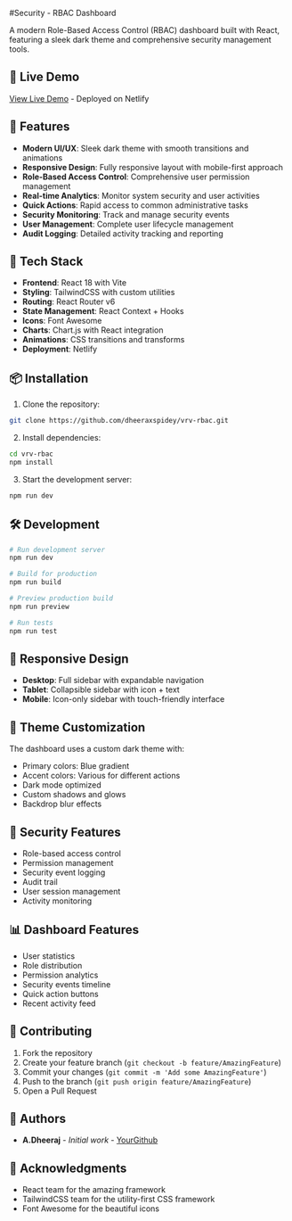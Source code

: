 #Security - RBAC Dashboard



A modern Role-Based Access Control (RBAC) dashboard built with React, featuring a sleek dark theme and comprehensive security management tools.

## 🌟 Live Demo

[View Live Demo](https://6755b7a33422f40008f7535e--beamish-eclair-7079b0.netlify.app/) - Deployed on Netlify

## 🌟 Features

- **Modern UI/UX**: Sleek dark theme with smooth transitions and animations
- **Responsive Design**: Fully responsive layout with mobile-first approach
- **Role-Based Access Control**: Comprehensive user permission management
- **Real-time Analytics**: Monitor system security and user activities
- **Quick Actions**: Rapid access to common administrative tasks
- **Security Monitoring**: Track and manage security events
- **User Management**: Complete user lifecycle management
- **Audit Logging**: Detailed activity tracking and reporting

## 🚀 Tech Stack

- **Frontend**: React 18 with Vite
- **Styling**: TailwindCSS with custom utilities
- **Routing**: React Router v6
- **State Management**: React Context + Hooks
- **Icons**: Font Awesome
- **Charts**: Chart.js with React integration
- **Animations**: CSS transitions and transforms
- **Deployment**: Netlify

## 📦 Installation

1. Clone the repository:

```bash
git clone https://github.com/dheeraxspidey/vrv-rbac.git
```

2. Install dependencies:

```bash
cd vrv-rbac
npm install
```

3. Start the development server:

```bash
npm run dev
```

## 🛠️ Development

```bash
# Run development server
npm run dev

# Build for production
npm run build

# Preview production build
npm run preview

# Run tests
npm run test
```

## 📱 Responsive Design

- **Desktop**: Full sidebar with expandable navigation
- **Tablet**: Collapsible sidebar with icon + text
- **Mobile**: Icon-only sidebar with touch-friendly interface

## 🎨 Theme Customization

The dashboard uses a custom dark theme with:
- Primary colors: Blue gradient
- Accent colors: Various for different actions
- Dark mode optimized
- Custom shadows and glows
- Backdrop blur effects

## 🔐 Security Features

- Role-based access control
- Permission management
- Security event logging
- Audit trail
- User session management
- Activity monitoring

## 📊 Dashboard Features

- User statistics
- Role distribution
- Permission analytics
- Security events timeline
- Quick action buttons
- Recent activity feed

## 🤝 Contributing

1. Fork the repository
2. Create your feature branch (`git checkout -b feature/AmazingFeature`)
3. Commit your changes (`git commit -m 'Add some AmazingFeature'`)
4. Push to the branch (`git push origin feature/AmazingFeature`)
5. Open a Pull Request



## 👥 Authors

- **A.Dheeraj** - *Initial work* - [YourGithub](https://github.com/dheeraxspidey)

## 🙏 Acknowledgments

- React team for the amazing framework
- TailwindCSS team for the utility-first CSS framework
- Font Awesome for the beautiful icons



